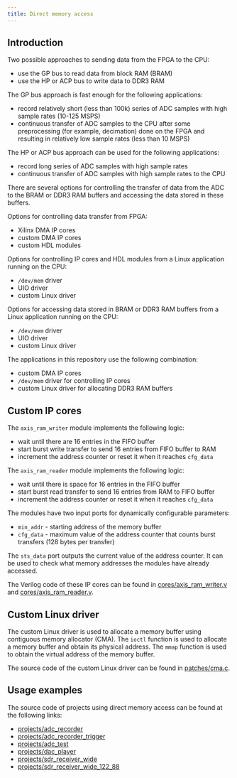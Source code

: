 ```yaml
---
title: Direct memory access
---
```


## Introduction

Two possible approaches to sending data from the FPGA to the CPU:

- use the GP bus to read data from block RAM (BRAM)
- use the HP or ACP bus to write data to DDR3 RAM

The GP bus approach is fast enough for the following applications:

- record relatively short (less than 100k) series of ADC samples with high sample rates (10-125 MSPS)
- continuous transfer of ADC samples to the CPU after some preprocessing (for example, decimation) done on the FPGA and resulting in relatively low sample rates (less than 10 MSPS)

The HP or ACP bus approach can be used for the following applications:

- record long series of ADC samples with high sample rates
- continuous transfer of ADC samples with high sample rates to the CPU

There are several options for controlling the transfer of data from the ADC to the BRAM or DDR3 RAM buffers and accessing the data stored in these buffers.

Options for controlling data transfer from FPGA:

- Xilinx DMA IP cores
- custom DMA IP cores
- custom HDL modules

Options for controlling IP cores and HDL modules from a Linux application running on the CPU:

- `/dev/mem` driver
- UIO driver
- custom Linux driver

Options for accessing data stored in BRAM or DDR3 RAM buffers from a Linux application running on the CPU:

- `/dev/mem` driver
- UIO driver
- custom Linux driver

The applications in this repository use the following combination:

- custom DMA IP cores
- `/dev/mem` driver for controlling IP cores
- custom Linux driver for allocating DDR3 RAM buffers

## Custom IP cores

The `axis_ram_writer` module implements the following logic:

- wait until there are 16 entries in the FIFO buffer
- start burst write transfer to send 16 entries from FIFO buffer to RAM
- increment the address counter or reset it when it reaches `cfg_data`

The `axis_ram_reader` module implements the following logic:

- wait until there is space for 16 entries in the FIFO buffer
- start burst read transfer to send 16 entries from RAM to FIFO buffer
- increment the address counter or reset it when it reaches `cfg_data`

The modules have two input ports for dynamically configurable parameters:

- `min_addr` - starting address of the memory buffer
- `cfg_data` - maximum value of the address counter that counts burst transfers (128 bytes per transfer)

The `sts_data` port outputs the current value of the address counter. It can be used to check what memory addresses the modules have already accessed.

The Verilog code of these IP cores can be found in [cores/axis_ram_writer.v](https://github.com/pavel-demin/red-pitaya-notes/tree/master/cores/axis_ram_writer.v) and [cores/axis_ram_reader.v](https://github.com/pavel-demin/red-pitaya-notes/tree/master/cores/axis_ram_reader.v).

## Custom Linux driver

The custom Linux driver is used to allocate a memory buffer using contiguous memory allocator (CMA). The `ioctl` function is used to allocate a memory buffer and obtain its physical address. The `mmap` function is used to obtain the virtual address of the memory buffer.

The source code of the custom Linux driver can be found in [patches/cma.c](https://github.com/pavel-demin/red-pitaya-notes/tree/master/patches/cma.c).

## Usage examples

The source code of projects using direct memory access can be found at the following links:

- [projects/adc_recorder](https://github.com/pavel-demin/red-pitaya-notes/tree/master/projects/adc_recorder)
- [projects/adc_recorder_trigger](https://github.com/pavel-demin/red-pitaya-notes/tree/master/projects/adc_recorder_trigger)
- [projects/adc_test](https://github.com/pavel-demin/red-pitaya-notes/tree/master/projects/adc_test)
- [projects/dac_player](https://github.com/pavel-demin/red-pitaya-notes/tree/master/projects/dac_player)
- [projects/sdr_receiver_wide](https://github.com/pavel-demin/red-pitaya-notes/tree/master/projects/sdr_receiver_wide)
- [projects/sdr_receiver_wide_122_88](https://github.com/pavel-demin/red-pitaya-notes/tree/master/projects/sdr_receiver_wide_122_88)
